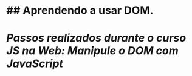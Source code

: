 # ## Aprendendo a usar DOM.

# *Passos realizados durante o curso **JS na Web: Manipule o DOM com JavaScript***

